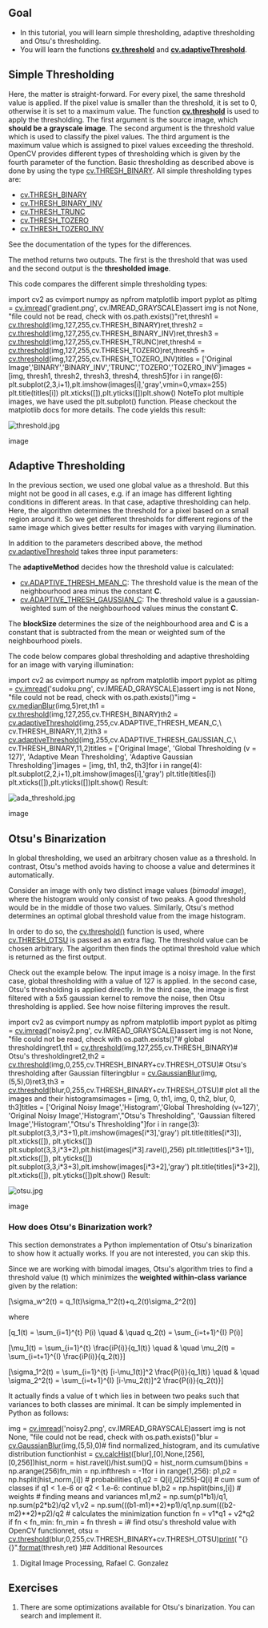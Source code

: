 
## Goal

* In this tutorial, you will learn simple thresholding, adaptive thresholding and Otsu's thresholding.
* You will learn the functions **[cv.threshold](../../d7/d1b/group__imgproc__misc.html#gae8a4a146d1ca78c626a53577199e9c57 "Applies a fixed-level threshold to each array element. ")** and **[cv.adaptiveThreshold](../../d7/d1b/group__imgproc__misc.html#ga72b913f352e4a1b1b397736707afcde3 "Applies an adaptive threshold to an array. ")**.

## Simple Thresholding

Here, the matter is straight-forward. For every pixel, the same threshold value is applied. If the pixel value is smaller than the threshold, it is set to 0, otherwise it is set to a maximum value. The function **[cv.threshold](../../d7/d1b/group__imgproc__misc.html#gae8a4a146d1ca78c626a53577199e9c57 "Applies a fixed-level threshold to each array element. ")** is used to apply the thresholding. The first argument is the source image, which **should be a grayscale image**. The second argument is the threshold value which is used to classify the pixel values. The third argument is the maximum value which is assigned to pixel values exceeding the threshold. OpenCV provides different types of thresholding which is given by the fourth parameter of the function. Basic thresholding as described above is done by using the type [cv.THRESH\_BINARY](../../d7/d1b/group__imgproc__misc.html#ggaa9e58d2860d4afa658ef70a9b1115576a147222a96556ebc1d948b372bcd7ac59 " "). All simple thresholding types are:

* [cv.THRESH\_BINARY](../../d7/d1b/group__imgproc__misc.html#ggaa9e58d2860d4afa658ef70a9b1115576a147222a96556ebc1d948b372bcd7ac59 " ")
* [cv.THRESH\_BINARY\_INV](../../d7/d1b/group__imgproc__misc.html#ggaa9e58d2860d4afa658ef70a9b1115576a19120b1a11d8067576cc24f4d2f03754 " ")
* [cv.THRESH\_TRUNC](../../d7/d1b/group__imgproc__misc.html#ggaa9e58d2860d4afa658ef70a9b1115576ac7e89a5e95490116e7d2082b3096b2b8 " ")
* [cv.THRESH\_TOZERO](../../d7/d1b/group__imgproc__misc.html#ggaa9e58d2860d4afa658ef70a9b1115576a0e50a338a4b711a8c48f06a6b105dd98 " ")
* [cv.THRESH\_TOZERO\_INV](../../d7/d1b/group__imgproc__misc.html#ggaa9e58d2860d4afa658ef70a9b1115576a47518a30aae90d799035bdcf0bb39a50 " ")

See the documentation of the types for the differences.

The method returns two outputs. The first is the threshold that was used and the second output is the **thresholded image**.

This code compares the different simple thresholding types: 

import cv2 as cvimport numpy as npfrom matplotlib import pyplot as pltimg = [cv.imread](../../d4/da8/group__imgcodecs.html#ga288b8b3da0892bd651fce07b3bbd3a56 "../../d4/da8/group__imgcodecs.html#ga288b8b3da0892bd651fce07b3bbd3a56")('gradient.png', cv.IMREAD\_GRAYSCALE)assert img is not None, "file could not be read, check with os.path.exists()"ret,thresh1 = [cv.threshold](../../d7/d1b/group__imgproc__misc.html#gae8a4a146d1ca78c626a53577199e9c57 "../../d7/d1b/group__imgproc__misc.html#gae8a4a146d1ca78c626a53577199e9c57")(img,127,255,cv.THRESH\_BINARY)ret,thresh2 = [cv.threshold](../../d7/d1b/group__imgproc__misc.html#gae8a4a146d1ca78c626a53577199e9c57 "../../d7/d1b/group__imgproc__misc.html#gae8a4a146d1ca78c626a53577199e9c57")(img,127,255,cv.THRESH\_BINARY\_INV)ret,thresh3 = [cv.threshold](../../d7/d1b/group__imgproc__misc.html#gae8a4a146d1ca78c626a53577199e9c57 "../../d7/d1b/group__imgproc__misc.html#gae8a4a146d1ca78c626a53577199e9c57")(img,127,255,cv.THRESH\_TRUNC)ret,thresh4 = [cv.threshold](../../d7/d1b/group__imgproc__misc.html#gae8a4a146d1ca78c626a53577199e9c57 "../../d7/d1b/group__imgproc__misc.html#gae8a4a146d1ca78c626a53577199e9c57")(img,127,255,cv.THRESH\_TOZERO)ret,thresh5 = [cv.threshold](../../d7/d1b/group__imgproc__misc.html#gae8a4a146d1ca78c626a53577199e9c57 "../../d7/d1b/group__imgproc__misc.html#gae8a4a146d1ca78c626a53577199e9c57")(img,127,255,cv.THRESH\_TOZERO\_INV)titles = ['Original Image','BINARY','BINARY\_INV','TRUNC','TOZERO','TOZERO\_INV']images = [img, thresh1, thresh2, thresh3, thresh4, thresh5]for i in range(6): plt.subplot(2,3,i+1),plt.imshow(images[i],'gray',vmin=0,vmax=255) plt.title(titles[i]) plt.xticks([]),plt.yticks([])plt.show() NoteTo plot multiple images, we have used the plt.subplot() function. Please checkout the matplotlib docs for more details.
The code yields this result:

![threshold.jpg](../../threshold.jpg)

image
## Adaptive Thresholding

In the previous section, we used one global value as a threshold. But this might not be good in all cases, e.g. if an image has different lighting conditions in different areas. In that case, adaptive thresholding can help. Here, the algorithm determines the threshold for a pixel based on a small region around it. So we get different thresholds for different regions of the same image which gives better results for images with varying illumination.

In addition to the parameters described above, the method [cv.adaptiveThreshold](../../d7/d1b/group__imgproc__misc.html#ga72b913f352e4a1b1b397736707afcde3 "Applies an adaptive threshold to an array. ") takes three input parameters:

The **adaptiveMethod** decides how the threshold value is calculated:

* [cv.ADAPTIVE\_THRESH\_MEAN\_C](../../d7/d1b/group__imgproc__misc.html#ggaa42a3e6ef26247da787bf34030ed772cad0c5199ae8637a6b195062fea4789fa9 "../../d7/d1b/group__imgproc__misc.html#ggaa42a3e6ef26247da787bf34030ed772cad0c5199ae8637a6b195062fea4789fa9"): The threshold value is the mean of the neighbourhood area minus the constant **C**.
* [cv.ADAPTIVE\_THRESH\_GAUSSIAN\_C](../../d7/d1b/group__imgproc__misc.html#ggaa42a3e6ef26247da787bf34030ed772caf262a01e7a3f112bbab4e8d8e28182dd "../../d7/d1b/group__imgproc__misc.html#ggaa42a3e6ef26247da787bf34030ed772caf262a01e7a3f112bbab4e8d8e28182dd"): The threshold value is a gaussian-weighted sum of the neighbourhood values minus the constant **C**.

The **blockSize** determines the size of the neighbourhood area and **C** is a constant that is subtracted from the mean or weighted sum of the neighbourhood pixels.

The code below compares global thresholding and adaptive thresholding for an image with varying illumination: 

import cv2 as cvimport numpy as npfrom matplotlib import pyplot as pltimg = [cv.imread](../../d4/da8/group__imgcodecs.html#ga288b8b3da0892bd651fce07b3bbd3a56 "../../d4/da8/group__imgcodecs.html#ga288b8b3da0892bd651fce07b3bbd3a56")('sudoku.png', cv.IMREAD\_GRAYSCALE)assert img is not None, "file could not be read, check with os.path.exists()"img = [cv.medianBlur](../../d4/d86/group__imgproc__filter.html#ga564869aa33e58769b4469101aac458f9 "../../d4/d86/group__imgproc__filter.html#ga564869aa33e58769b4469101aac458f9")(img,5)ret,th1 = [cv.threshold](../../d7/d1b/group__imgproc__misc.html#gae8a4a146d1ca78c626a53577199e9c57 "../../d7/d1b/group__imgproc__misc.html#gae8a4a146d1ca78c626a53577199e9c57")(img,127,255,cv.THRESH\_BINARY)th2 = [cv.adaptiveThreshold](../../d7/d1b/group__imgproc__misc.html#ga72b913f352e4a1b1b397736707afcde3 "../../d7/d1b/group__imgproc__misc.html#ga72b913f352e4a1b1b397736707afcde3")(img,255,cv.ADAPTIVE\_THRESH\_MEAN\_C,\ cv.THRESH\_BINARY,11,2)th3 = [cv.adaptiveThreshold](../../d7/d1b/group__imgproc__misc.html#ga72b913f352e4a1b1b397736707afcde3 "../../d7/d1b/group__imgproc__misc.html#ga72b913f352e4a1b1b397736707afcde3")(img,255,cv.ADAPTIVE\_THRESH\_GAUSSIAN\_C,\ cv.THRESH\_BINARY,11,2)titles = ['Original Image', 'Global Thresholding (v = 127)', 'Adaptive Mean Thresholding', 'Adaptive Gaussian Thresholding']images = [img, th1, th2, th3]for i in range(4): plt.subplot(2,2,i+1),plt.imshow(images[i],'gray') plt.title(titles[i]) plt.xticks([]),plt.yticks([])plt.show() Result:

![ada_threshold.jpg](../../ada_threshold.jpg)

image
## Otsu's Binarization

In global thresholding, we used an arbitrary chosen value as a threshold. In contrast, Otsu's method avoids having to choose a value and determines it automatically.

Consider an image with only two distinct image values (*bimodal image*), where the histogram would only consist of two peaks. A good threshold would be in the middle of those two values. Similarly, Otsu's method determines an optimal global threshold value from the image histogram.

In order to do so, the [cv.threshold()](../../d7/d1b/group__imgproc__misc.html#gae8a4a146d1ca78c626a53577199e9c57 "Applies a fixed-level threshold to each array element. ") function is used, where [cv.THRESH\_OTSU](../../d7/d1b/group__imgproc__misc.html#ggaa9e58d2860d4afa658ef70a9b1115576a95251923e8e22f368ffa86ba8bce87ff "flag, use Otsu algorithm to choose the optimal threshold value ") is passed as an extra flag. The threshold value can be chosen arbitrary. The algorithm then finds the optimal threshold value which is returned as the first output.

Check out the example below. The input image is a noisy image. In the first case, global thresholding with a value of 127 is applied. In the second case, Otsu's thresholding is applied directly. In the third case, the image is first filtered with a 5x5 gaussian kernel to remove the noise, then Otsu thresholding is applied. See how noise filtering improves the result. 

import cv2 as cvimport numpy as npfrom matplotlib import pyplot as pltimg = [cv.imread](../../d4/da8/group__imgcodecs.html#ga288b8b3da0892bd651fce07b3bbd3a56 "../../d4/da8/group__imgcodecs.html#ga288b8b3da0892bd651fce07b3bbd3a56")('noisy2.png', cv.IMREAD\_GRAYSCALE)assert img is not None, "file could not be read, check with os.path.exists()"# global thresholdingret1,th1 = [cv.threshold](../../d7/d1b/group__imgproc__misc.html#gae8a4a146d1ca78c626a53577199e9c57 "../../d7/d1b/group__imgproc__misc.html#gae8a4a146d1ca78c626a53577199e9c57")(img,127,255,cv.THRESH\_BINARY)# Otsu's thresholdingret2,th2 = [cv.threshold](../../d7/d1b/group__imgproc__misc.html#gae8a4a146d1ca78c626a53577199e9c57 "../../d7/d1b/group__imgproc__misc.html#gae8a4a146d1ca78c626a53577199e9c57")(img,0,255,cv.THRESH\_BINARY+cv.THRESH\_OTSU)# Otsu's thresholding after Gaussian filteringblur = [cv.GaussianBlur](../../d4/d86/group__imgproc__filter.html#gaabe8c836e97159a9193fb0b11ac52cf1 "../../d4/d86/group__imgproc__filter.html#gaabe8c836e97159a9193fb0b11ac52cf1")(img,(5,5),0)ret3,th3 = [cv.threshold](../../d7/d1b/group__imgproc__misc.html#gae8a4a146d1ca78c626a53577199e9c57 "../../d7/d1b/group__imgproc__misc.html#gae8a4a146d1ca78c626a53577199e9c57")(blur,0,255,cv.THRESH\_BINARY+cv.THRESH\_OTSU)# plot all the images and their histogramsimages = [img, 0, th1, img, 0, th2, blur, 0, th3]titles = ['Original Noisy Image','Histogram','Global Thresholding (v=127)', 'Original Noisy Image','Histogram',"Otsu's Thresholding", 'Gaussian filtered Image','Histogram',"Otsu's Thresholding"]for i in range(3): plt.subplot(3,3,i\*3+1),plt.imshow(images[i\*3],'gray') plt.title(titles[i\*3]), plt.xticks([]), plt.yticks([]) plt.subplot(3,3,i\*3+2),plt.hist(images[i\*3].ravel(),256) plt.title(titles[i\*3+1]), plt.xticks([]), plt.yticks([]) plt.subplot(3,3,i\*3+3),plt.imshow(images[i\*3+2],'gray') plt.title(titles[i\*3+2]), plt.xticks([]), plt.yticks([])plt.show() Result:

![otsu.jpg](../../otsu.jpg)

image
### How does Otsu's Binarization work?

This section demonstrates a Python implementation of Otsu's binarization to show how it actually works. If you are not interested, you can skip this.

Since we are working with bimodal images, Otsu's algorithm tries to find a threshold value (t) which minimizes the **weighted within-class variance** given by the relation:

\[\sigma\_w^2(t) = q\_1(t)\sigma\_1^2(t)+q\_2(t)\sigma\_2^2(t)\]

where

\[q\_1(t) = \sum\_{i=1}^{t} P(i) \quad \& \quad q\_2(t) = \sum\_{i=t+1}^{I} P(i)\]

\[\mu\_1(t) = \sum\_{i=1}^{t} \frac{iP(i)}{q\_1(t)} \quad \& \quad \mu\_2(t) = \sum\_{i=t+1}^{I} \frac{iP(i)}{q\_2(t)}\]

\[\sigma\_1^2(t) = \sum\_{i=1}^{t} [i-\mu\_1(t)]^2 \frac{P(i)}{q\_1(t)} \quad \& \quad \sigma\_2^2(t) = \sum\_{i=t+1}^{I} [i-\mu\_2(t)]^2 \frac{P(i)}{q\_2(t)}\]

It actually finds a value of t which lies in between two peaks such that variances to both classes are minimal. It can be simply implemented in Python as follows: 

img = [cv.imread](../../d4/da8/group__imgcodecs.html#ga288b8b3da0892bd651fce07b3bbd3a56 "../../d4/da8/group__imgcodecs.html#ga288b8b3da0892bd651fce07b3bbd3a56")('noisy2.png', cv.IMREAD\_GRAYSCALE)assert img is not None, "file could not be read, check with os.path.exists()"blur = [cv.GaussianBlur](../../d4/d86/group__imgproc__filter.html#gaabe8c836e97159a9193fb0b11ac52cf1 "../../d4/d86/group__imgproc__filter.html#gaabe8c836e97159a9193fb0b11ac52cf1")(img,(5,5),0)# find normalized\_histogram, and its cumulative distribution functionhist = [cv.calcHist](../../d6/dc7/group__imgproc__hist.html#ga6ca1876785483836f72a77ced8ea759a "../../d6/dc7/group__imgproc__hist.html#ga6ca1876785483836f72a77ced8ea759a")([blur],[0],None,[256],[0,256])hist\_norm = hist.ravel()/hist.sum()Q = hist\_norm.cumsum()bins = np.arange(256)fn\_min = np.infthresh = -1for i in range(1,256): p1,p2 = np.hsplit(hist\_norm,[i]) # probabilities q1,q2 = Q[i],Q[255]-Q[i] # cum sum of classes if q1 < 1.e-6 or q2 < 1.e-6: continue b1,b2 = np.hsplit(bins,[i]) # weights # finding means and variances m1,m2 = np.sum(p1\*b1)/q1, np.sum(p2\*b2)/q2 v1,v2 = np.sum(((b1-m1)\*\*2)\*p1)/q1,np.sum(((b2-m2)\*\*2)\*p2)/q2 # calculates the minimization function fn = v1\*q1 + v2\*q2 if fn < fn\_min: fn\_min = fn thresh = i# find otsu's threshold value with OpenCV functionret, otsu = [cv.threshold](../../d7/d1b/group__imgproc__misc.html#gae8a4a146d1ca78c626a53577199e9c57 "../../d7/d1b/group__imgproc__misc.html#gae8a4a146d1ca78c626a53577199e9c57")(blur,0,255,cv.THRESH\_BINARY+cv.THRESH\_OTSU)[print](../../df/d57/namespacecv_1_1dnn.html#a43417dcaeb3c1e2a09b9d948e234c366 "../../df/d57/namespacecv_1_1dnn.html#a43417dcaeb3c1e2a09b9d948e234c366")( "{} {}".[format](../../db/de0/group__core__utils.html#ga0cccdb2f73859309b0611cf70b1b9409 "../../db/de0/group__core__utils.html#ga0cccdb2f73859309b0611cf70b1b9409")(thresh,ret) )## Additional Resources

1. Digital Image Processing, Rafael C. Gonzalez

## Exercises

1. There are some optimizations available for Otsu's binarization. You can search and implement it.

